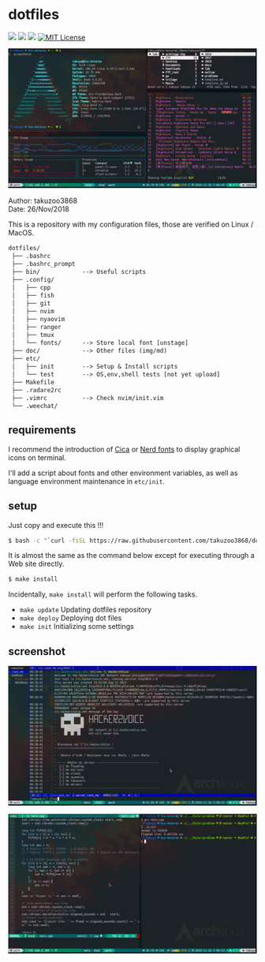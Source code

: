 # dotfiles
![](https://img.shields.io/badge/works%20on-Ubuntu-DD4814.svg)
![](https://img.shields.io/badge/works%20on-ArchLinux-00AAD4.svg)
![](https://img.shields.io/badge/works%20on-MacOS-lightgrey.svg)
[![MIT License](http://img.shields.io/badge/license-MIT-blue.svg?style=flat)](LICENSE)

![img01](./doc/misc/Screenshot_2018-11-26_00-49-36.png)

Author: takuzoo3868  
Date: 26/Nov/2018 

This is a repository with my configuration files, those are verified on Linux / MacOS.

```
dotfiles/
 ├── .bashrc 
 ├── .bashrc_prompt
 ├── bin/            --> Useful scripts
 ├── .config/
 │   ├── cpp
 │   ├── fish
 │   ├── git
 │   ├── nvim
 │   ├── nyaovim
 │   ├── ranger
 │   ├── tmux
 │   └── fonts/      --> Store local font [unstage]
 ├── doc/            --> Other files (img/md) 
 ├── etc/
 │   ├── init        --> Setup & Install scripts
 │   └── test        --> OS,env,shell tests [not yet upload]
 ├── Makefile
 ├── .radare2rc
 ├── .vimrc          --> Check nvim/init.vim
 └── .weechat/
```

## requirements
I recommend the introduction of [Cica](https://github.com/miiton/Cica) or [Nerd fonts](https://github.com/ryanoasis/nerd-fonts) to display graphical icons on terminal. 


I'll add a script about fonts and other environment variables, as well as language environment maintenance in `etc/init`.

## setup
Just copy and execute this !!!
```bash
$ bash -c "`curl -fsSL https://raw.githubusercontent.com/takuzoo3868/dotfiles/master/etc/init/init `"
```

It is almost the same as the command below except for executing through a Web site directly.
```bash
$ make install
```
Incidentally, `make install` will perform the following tasks.

- `make update` Updating dotfiles repository
- `make deploy` Deploying dot files
- `make init` Initializing some settings 

## screenshot

![img02](doc/misc/Screenshot_2018-11-26_00-52-06.png)

![img03](doc/misc/Screenshot_2018-11-26_00-53-13.png)
